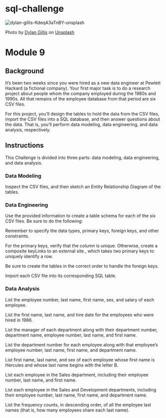 # sql-challenge
![dylan-gillis-KdeqA3aTnBY-unsplash](https://github.com/user-attachments/assets/0b522cd8-adaa-456f-9fa6-1ab3fd8c5416)

Photo by <a href="https://unsplash.com/@dylandgillis?utm_content=creditCopyText&utm_medium=referral&utm_source=unsplash">Dylan Gillis</a> on <a href="https://unsplash.com/photos/people-sitting-on-chair-in-front-of-table-while-holding-pens-during-daytime-KdeqA3aTnBY?utm_content=creditCopyText&utm_medium=referral&utm_source=unsplash">Unsplash</a>
  
<h1>Module 9</h1>

<h2>Background</h2>

It’s been two weeks since you were hired as a new data engineer at Pewlett Hackard (a fictional company). Your first major task is to do a research project about people whom the company employed during the 1980s and 1990s. All that remains of the employee database from that period are six CSV files.

For this project, you’ll design the tables to hold the data from the CSV files, import the CSV files into a SQL database, and then answer questions about the data. That is, you’ll perform data modeling, data engineering, and data analysis, respectively.

<h2>Instructions</h2>
This Challenge is divided into three parts: data modeling, data engineering, and data analysis.

<h3>Data Modeling</h3>

Inspect the CSV files, and then sketch an Entity Relationship Diagram of the tables. 

<h3>Data Engineering</h3>

Use the provided information to create a table schema for each of the six CSV files. Be sure to do the following:

Remember to specify the data types, primary keys, foreign keys, and other constraints.

For the primary keys, verify that the column is unique. Otherwise, create a composite keyLinks to an external site., which takes two primary keys to uniquely identify a row.

Be sure to create the tables in the correct order to handle the foreign keys.

Import each CSV file into its corresponding SQL table.

<h3>Data Analysis</h3>

List the employee number, last name, first name, sex, and salary of each employee.

List the first name, last name, and hire date for the employees who were hired in 1986.

List the manager of each department along with their department number, department name, employee number, last name, and first name.

List the department number for each employee along with that employee’s employee number, last name, first name, and department name.

List first name, last name, and sex of each employee whose first name is Hercules and whose last name begins with the letter B.

List each employee in the Sales department, including their employee number, last name, and first name.

List each employee in the Sales and Development departments, including their employee number, last name, first name, and department name.

List the frequency counts, in descending order, of all the employee last names (that is, how many employees share each last name).

